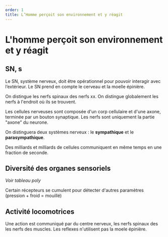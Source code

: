 ```yaml
---
order: 1
title: L’Homme perçoit son environnement et y réagit
---
```

# L'homme perçoit son environnement et y réagit
## SN, s

Le SN, système nerveux, doit être opérationnel pour pouvoir interagir avec l’extérieur. Le SN prend en compte le cerveau et la moelle épinière.

On distingue les nerfs spinaux des nerfs xx. On distingue globalement les nerfs à l'endroit où ils se trouvent.

Les cellules nerveuses sont composée d'un corp cellulaire et d'une axone, terminée par un bouton synaptique.
Les nerfs sont uniquement la partie "axone" du neurone. 

On distinguera deux systèmes nerveux : le **sympathique** et le **parasympathique**. 

Des milliards et milliards de cellules communiquent en même temps en une fraction de seconde. 

## Diversité des organes sensoriels

*Voir tableau poly*

Certain récepteurs se cumulent pour détecter d'autres paramètres (pression + froid = mouillé)

## Activité locomotrices

Une action est communiqué par du centre nerveux, les nerfs spinaux des les nerfs des muscles. Les reflexes n'utilisent pas la moele épinière.  